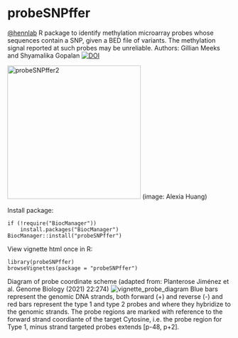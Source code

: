 # probeSNPffer
[@hennlab](https://github.com/hennlab)
R package to identify methylation microarray probes whose sequences contain a SNP, given a BED file of variants. The methylation signal reported at such probes may be unreliable.
Authors: Gillian Meeks and Shyamalika Gopalan
[![DOI](https://zenodo.org/badge/617581082.svg)](https://zenodo.org/doi/10.5281/zenodo.10067503)


<img src="https://github.com/user-attachments/assets/0c0f573d-df83-49b8-8e89-5d277a4b8561" alt="probeSNPffer2" width="300"/> 
(image: Alexia Huang)


Install package:
```
if (!require("BiocManager"))
    install.packages("BiocManager")
BiocManager::install("probeSNPffer")
```
View vignette html once in R:

```
library(probeSNPffer)
browseVignettes(package = "probeSNPffer")
```

Diagram of probe coordinate scheme (adapted from: Planterose Jiménez et al. Genome Biology (2021) 22:274)
![vignette_probe_diagram](https://user-images.githubusercontent.com/31638949/226993687-b58b05ef-52b6-4024-af89-2a9e5bff0992.png)
Blue bars represent the genomic DNA strands, both forward (+) and reverse (-) and red bars represent the type 1 and type 2 probes and where they hybridize to the genomic strands. The probe regions are marked with reference to the forward strand coordiante of the target Cytosine, i.e. the probe region for Type 1, minus strand targeted probes extends [p-48, p+2].



